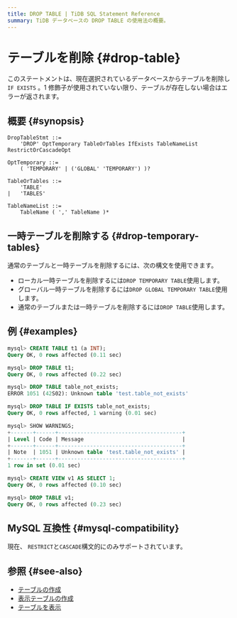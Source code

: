 ```yaml
---
title: DROP TABLE | TiDB SQL Statement Reference
summary: TiDB データベースの DROP TABLE の使用法の概要。
---
```


# テーブルを削除 {#drop-table}

このステートメントは、現在選択されているデータベースからテーブルを削除し`IF EXISTS` 。1 修飾子が使用されていない限り、テーブルが存在しない場合はエラーが返されます。

## 概要 {#synopsis}

```ebnf+diagram
DropTableStmt ::=
    'DROP' OptTemporary TableOrTables IfExists TableNameList RestrictOrCascadeOpt

OptTemporary ::=
    ( 'TEMPORARY' | ('GLOBAL' 'TEMPORARY') )?

TableOrTables ::=
    'TABLE'
|   'TABLES'

TableNameList ::=
    TableName ( ',' TableName )*
```

## 一時テーブルを削除する {#drop-temporary-tables}

通常のテーブルと一時テーブルを削除するには、次の構文を使用できます。

-   ローカル一時テーブルを削除するには`DROP TEMPORARY TABLE`使用します。
-   グローバル一時テーブルを削除するには`DROP GLOBAL TEMPORARY TABLE`使用します。
-   通常のテーブルまたは一時テーブルを削除するには`DROP TABLE`使用します。

## 例 {#examples}

```sql
mysql> CREATE TABLE t1 (a INT);
Query OK, 0 rows affected (0.11 sec)

mysql> DROP TABLE t1;
Query OK, 0 rows affected (0.22 sec)

mysql> DROP TABLE table_not_exists;
ERROR 1051 (42S02): Unknown table 'test.table_not_exists'

mysql> DROP TABLE IF EXISTS table_not_exists;
Query OK, 0 rows affected, 1 warning (0.01 sec)

mysql> SHOW WARNINGS;
+-------+------+---------------------------------------+
| Level | Code | Message                               |
+-------+------+---------------------------------------+
| Note  | 1051 | Unknown table 'test.table_not_exists' |
+-------+------+---------------------------------------+
1 row in set (0.01 sec)

mysql> CREATE VIEW v1 AS SELECT 1;
Query OK, 0 rows affected (0.10 sec)

mysql> DROP TABLE v1;
Query OK, 0 rows affected (0.23 sec)
```

## MySQL 互換性 {#mysql-compatibility}

現在、 `RESTRICT`と`CASCADE`構文的にのみサポートされています。

## 参照 {#see-also}

-   [テーブルの作成](/sql-statements/sql-statement-create-table.md)
-   [表示テーブルの作成](/sql-statements/sql-statement-show-create-table.md)
-   [テーブルを表示](/sql-statements/sql-statement-show-tables.md)
